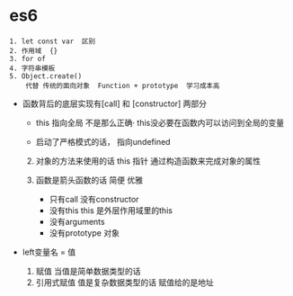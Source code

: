 # es6
    1. let const var  区别
    2. 作用域  {}
    3. for of 
    4. 字符串模板
    5. Object.create()
        代替 传统的面向对象  Function + prototype  学习成本高

- 函数背后的底层实现有[call] 和 [constructor]  两部分
    - this 指向全局  不是那么正确·
        this没必要在函数内可以访问到全局的变量

    - 启动了严格模式的话， 指向undefined

    2. 对象的方法来使用的话
        this 指针  通过构造函数来完成对象的属性

    3. 函数是箭头函数的话
        简便 优雅  
        - 只有call  没有constructor
        - 没有this  this 是外层作用域里的this 
        - 没有arguments 
        - 没有prototype 对象
    
-   left变量名 = 值
     1. 赋值  当值是简单数据类型的话
     2. 引用式赋值   值是复杂数据类型的话 赋值给的是地址